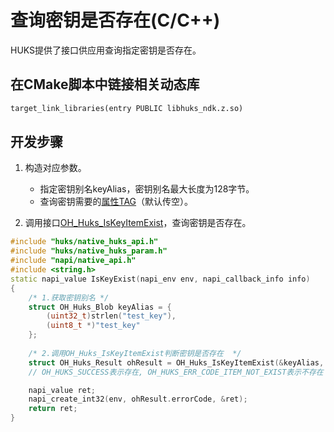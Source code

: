 # 查询密钥是否存在(C/C++)

HUKS提供了接口供应用查询指定密钥是否存在。

## 在CMake脚本中链接相关动态库
```txt
target_link_libraries(entry PUBLIC libhuks_ndk.z.so)
```
## 开发步骤

1. 构造对应参数。
   - 指定密钥别名keyAlias，密钥别名最大长度为128字节。
   - 查询密钥需要的[属性TAG](../../reference/apis-universal-keystore-kit/_huks_type_api.md#oh_huks_tag)（默认传空）。

2. 调用接口[OH_Huks_IsKeyItemExist](../../reference/apis-universal-keystore-kit/_huks_key_api.md#oh_huks_iskeyitemexist)，查询密钥是否存在。

```c++
#include "huks/native_huks_api.h"
#include "huks/native_huks_param.h"
#include "napi/native_api.h"
#include <string.h>
static napi_value IsKeyExist(napi_env env, napi_callback_info info)
{
    /* 1.获取密钥别名 */
    struct OH_Huks_Blob keyAlias = {
        (uint32_t)strlen("test_key"),
        (uint8_t *)"test_key"
    };
    
    /* 2.调用OH_Huks_IsKeyItemExist判断密钥是否存在  */
    struct OH_Huks_Result ohResult = OH_Huks_IsKeyItemExist(&keyAlias, nullptr);
    // OH_HUKS_SUCCESS表示存在, OH_HUKS_ERR_CODE_ITEM_NOT_EXIST表示不存在

    napi_value ret;
    napi_create_int32(env, ohResult.errorCode, &ret);
    return ret;
}
```
